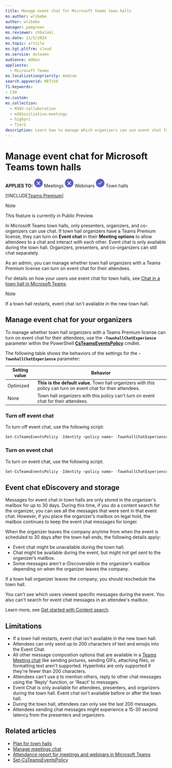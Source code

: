 ```yaml
---
title: Manage event chat for Microsoft Teams town halls 
ms.author: wlibebe
author: wlibebe
manager: pamgreen
ms.reviewer: chbalaki
ms.date: 11/5/2024
ms.topic: article
ms.tgt.pltfrm: cloud
ms.service: msteams
audience: Admin
appliesto: 
  - Microsoft Teams
ms.localizationpriority: medium
search.appverid: MET150
f1.keywords:
- CSH
ms.custom: 
ms.collection: 
  - M365-collaboration
  - m365initiative-meetings
  - highpri
  - Tier1
description: Learn how to manage which organizers can use event chat for their Microsoft Teams town halls.
---
```


# Manage event chat for Microsoft Teams town halls

**APPLIES TO:** ![Image of a x for no](media/x-for-no.png) Meetings ![Image of a x for no](media/x-for-no.png) Webinars ![Image of a checkmark for yes](media/circle-check.png) Town halls

[!INCLUDE[Teams Premium](includes/teams-premium-ecm.md)]

> [!NOTE]
> This feature is currently in Public Preview.

In Microsoft Teams town halls, only presenters, organizers, and co-organizers can use chat. If town hall organizers have a Teams Premium license, they can turn on **Event chat** in their **Meeting options** to allow attendees to a chat and interact with each other. Event chat is only available during the town hall. Organizers, presenters, and co-organizers can still chat separately.

As an admin, you can manage whether town hall organizers with a Teams Premium license can turn on event chat for their attendees.

For details on how your users use event chat for town halls, see [Chat in a town hall in Microsoft Teams](https://support.microsoft.com/office/chat-in-a-town-hall-in-microsoft-teams-a4a0e102-ca45-4605-a0a8-83a884547338).

> [!NOTE]
> If a town hall restarts, event chat isn't available in the new town hall.

## Manage event chat for your organizers

To manage whether town hall organizers with a Teams Premium license can turn on event chat for their attendees, use the **`-TownhallChatExperience`** parameter within the PowerShell [**CsTeamsEventsPolicy**](/powershell/module/teams/set-csteamseventspolicy) cmdlet.

The following table shows the behaviors of the settings for the **`-TownhallChatExperience`** parameter:

|Setting value| Behavior|
|---------|---------------|
|Optimized| **This is the default value.** Town hall organizers with this policy can turn on event chat for their attendees. |
|None| Town hall organizers with this policy can't turn on event chat for their attendees.|

### Turn off event chat

To turn off event chat, use the following script:

```powershell
Set-CsTeamsEventsPolicy -Identity <policy name> -TownhallChatExperience None
```

### Turn on event chat

To turn on event chat, use the following script:

```powershell
Set-CsTeamsEventsPolicy -Identity <policy name> -TownhallChatExperience Optimized
```

## Event chat eDiscovery and storage

Messages for event chat in town halls are only stored in the organizer's mailbox for up to 30 days. During this time, if you do a content search for the organizer, you can see all the messages that were sent in that event chat.
However, if you place the organizer’s mailbox on legal hold, the mailbox continues to keep the event chat messages for longer.

When the organizer leaves the company anytime from when the event is scheduled to 30 days after the town hall ends, the following details apply:

- Event chat might be unavailable during the town hall.
- Chat might be available during the event, but might not get sent to the organizer’s mailbox.
- Some messages aren't e-Discoverable in the organizer’s mailbox depending on when the organizer leaves the company.

If a town hall organizer leaves the company, you should reschedule the town hall.

You can't see which users viewed specific messages during the event. You also can't search for event chat messages in an attendee's mailbox.

Learn more, see [Get started with Content search](/purview/ediscovery-content-search).

## Limitations

- If a town hall restarts, event chat isn't available in the new town hall.
- Attendees can only send up to 200 characters of text and emojis into the Event Chat.  
- All other message composition options that are available in a [Teams Meeting chat](manage-meeting-chat.md) like sending pictures, sending GIFs, attaching files, or formatting text aren't supported. Hyperlinks are only supported if they're fewer than 200 characters.  
- Attendees can't use `@` to mention others, reply to other chat messages using the 'Reply' function, or 'React' to messages.
- Event Chat is only available for attendees, presenters, and organizers during the town hall. Event chat isn't available before or after the town hall.
- During the town hall, attendees can only see the last 200 messages.
- Attendees sending chat messages might experience a 15-30 second latency from the presenters and organizers.

## Related articles

- [Plan for town halls](plan-town-halls.md)
- [Manage meetings chat](manage-meeting-chat.md)
- [Attendance report for meetings and webinars in Microsoft Teams](teams-analytics-and-reports/meeting-attendance-report.md)
- [Set-CsTeamsEventsPolicy](/powershell/module/teams/set-csteamseventspolicy)
